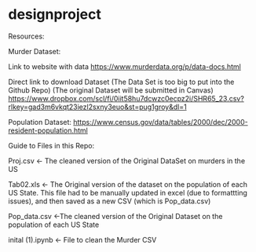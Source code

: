 # designproject

Resources:

Murder Dataset:

Link to website with data
https://www.murderdata.org/p/data-docs.html

Direct link to download Dataset (The Data Set is too big to put into the Github Repo) (The original Dataset will be submitted in Canvas)
https://www.dropbox.com/scl/fi/0iit58hu7dcwzc0ecpz2i/SHR65_23.csv?rlkey=gad3m6vkqt23iezl2sxny3euo&st=pug1groy&dl=1


Population Dataset: https://www.census.gov/data/tables/2000/dec/2000-resident-population.html

Guide to Files in this Repo:

Proj.csv <- The cleaned version of the Original DataSet on murders in the US

Tab02.xls <- The Original version of the dataset on the population of each US State. This file had to be manually updated in excel (due to formattting issues), and then saved as a new CSV (which is Pop_data.csv)

Pop_data.csv <-The cleaned version of the Original Dataset on the population of each US State

inital (1).ipynb <- File to clean the Murder CSV

